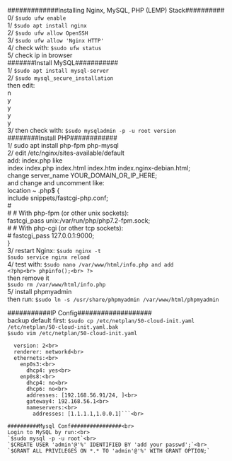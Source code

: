 #############Installing Nginx, MySQL, PHP (LEMP) Stack##########<br>
0/ `$sudo ufw enable`<br>
1/ `$sudo apt install nginx`<br>
2/ `$sudo ufw allow OpenSSH`<br>
3/ `$sudo ufw allow 'Nginx HTTP'`<br>
4/ check with: `$sudo ufw status`<br>
5/ check ip in browser<br>
#######Install MySQL###########<br>
1/ `$sudo apt install mysql-server`<br>
2/ `$sudo mysql_secure_installation`<br>
then edit:<br>
n<br>
y<br>
y<br>
y<br>
y<br>
3/ then check with: `$sudo mysqladmin -p -u root version`<br>
########Install PHP############<br>
1/ sudo apt install php-fpm php-mysql<br>
2/ edit /etc/nginx/sites-available/default<br>
add: index.php like<br>
	index index.php index.html index.htm index.nginx-debian.html;<br>
change server_name YOUR_DOMAIN_OR_IP_HERE;<br>
and change and uncomment like:<br>
	location ~ \.php$ {<br>
                include snippets/fastcgi-php.conf;<br>
        #<br>
        #       # With php-fpm (or other unix sockets):<br>
                fastcgi_pass unix:/var/run/php/php7.2-fpm.sock;<br>
        #       # With php-cgi (or other tcp sockets):<br>
        #       fastcgi_pass 127.0.0.1:9000;<br>
        }<br>
3/ restart Nginx: `$sudo nginx -t`<br>
		  `$sudo service nginx reload`<br>
4/ test with: `$sudo nano /var/www/html/info.php and add`<br>
	```<?php<br>
        phpinfo();<br>
        ?>```<br>
then remove it<br>
`$sudo rm /var/www/html/info.php`<br>
5/ install phpmyadmin<br>
then run: `$sudo ln -s /usr/share/phpmyadmin /var/www/html/phpmyadmin`<br>

###########IP Config###################<br>
backup default first: `$sudo cp /etc/netplan/50-cloud-init.yaml /etc/netplan/50-cloud-init.yaml.bak`<br>
`$sudo vim /etc/netplan/50-cloud-init.yaml`<br>
```network:<br>
  version: 2<br>
  renderer: networkd<br>
  ethernets:<br>
    enp0s3:<br>
      dhcp4: yes<br>
    enp0s8:<br>
      dhcp4: no<br>
      dhcp6: no<br>
      addresses: [192.168.56.91/24, ]<br>
      gateway4: 192.168.56.1<br>
      nameservers:<br>
        addresses: [1.1.1.1,1.0.0.1]```<br>
	
##########Mysql Conf################<br>
Login to MySQL by run:<br>
`$sudo mysql -p -u root`<br>
`$CREATE USER 'admin'@'%' IDENTIFIED BY 'add your passwd';`<br> 
`$GRANT ALL PRIVILEGES ON *.* TO 'admin'@'%' WITH GRANT OPTION;`
